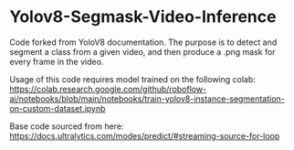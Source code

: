 # Yolov8-Segmask-Video-Inference
Code forked from YoloV8 documentation. The purpose is to detect and segment a class from a given video, and then produce a .png mask for every frame in the video.
 
Usage of this code requires model trained on the following colab: https://colab.research.google.com/github/roboflow-ai/notebooks/blob/main/notebooks/train-yolov8-instance-segmentation-on-custom-dataset.ipynb    
  
Base code sourced from here: https://docs.ultralytics.com/modes/predict/#streaming-source-for-loop
